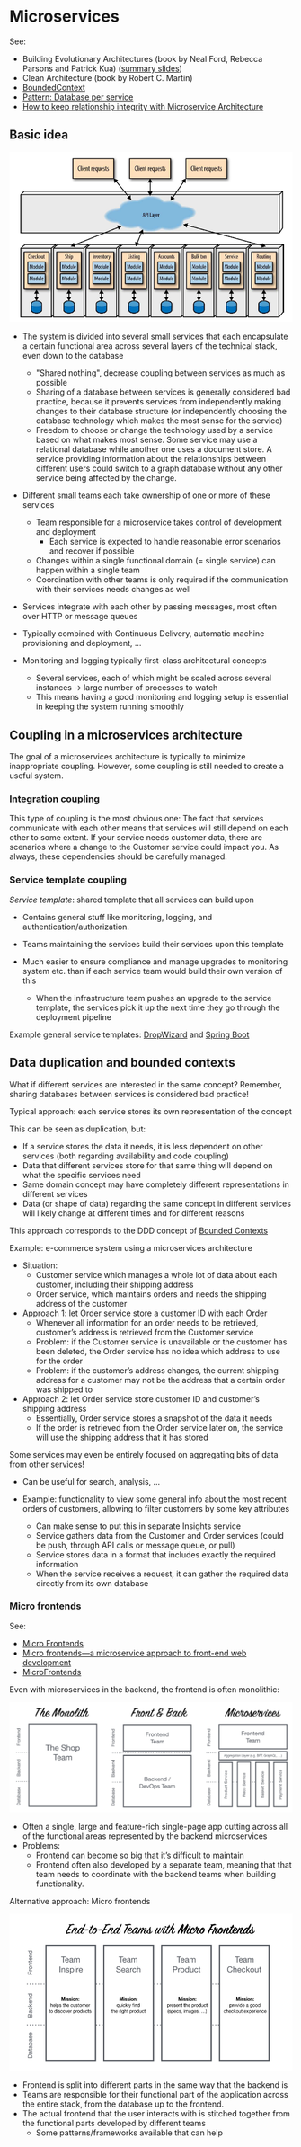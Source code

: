 # Microservices

See:

- Building Evolutionary Architectures (book by Neal Ford, Rebecca Parsons and Patrick Kua) ([summary slides](https://www.slideshare.net/thekua/building-evolutionary-architectures))
- Clean Architecture (book by Robert C. Martin)
- [BoundedContext](https://www.martinfowler.com/bliki/BoundedContext.html)
- [Pattern: Database per service](https://microservices.io/patterns/data/database-per-service.html)
- [How to keep relationship integrity with Microservice Architecture](https://softwareengineering.stackexchange.com/questions/381279/how-to-keep-relationship-integrity-with-microservice-architecture)

## Basic idea

![Microservices](_img/Microservices/microservices.png)

- The system is divided into several small services that each encapsulate a certain functional area across several layers of the technical stack, even down to the database
  - "Shared nothing", decrease coupling between services as much as possible
  - Sharing of a database between services is generally considered bad practice, because it prevents services from independently making changes to their database structure (or independently choosing the database technology which makes the most sense for the service)
  - Freedom to choose or change the technology used by a service based on what makes most sense. Some service may use a relational database while another one uses a document store. A service providing information about the relationships between different users could switch to a graph database without any other service being affected by the change.
  
- Different small teams each take ownership of one or more of these services
  - Team responsible for a microservice takes control of development and deployment
    - Each service is expected to handle reasonable error scenarios and recover if possible
  - Changes within a single functional domain (= single service) can happen within a single team
  - Coordination with other teams is only required if the communication with their services needs changes as well
- Services integrate with each other by passing messages, most often over HTTP or message queues
- Typically combined with Continuous Delivery, automatic machine provisioning and deployment, ...
- Monitoring and logging typically first-class architectural concepts
  - Several services, each of which might be scaled across several instances -> large number of processes to watch
  - This means having a good monitoring and logging setup is essential in keeping the system running smoothly

## Coupling in a microservices architecture

The goal of a microservices architecture is typically to minimize inappropriate coupling. However, some coupling is still needed to create a useful system.

### Integration coupling

This type of coupling is the most obvious one: The fact that services communicate with each other means that services will still depend on each other to some extent. If your service needs customer data, there are scenarios where a change to the Customer service could impact you. As always, these dependencies should be carefully managed.

### Service template coupling

*Service template*: shared template that all services can build upon

- Contains general stuff like monitoring, logging, and authentication/authorization.

- Teams maintaining the services build their services upon this template
- Much easier to ensure compliance and manage upgrades to monitoring system etc. than if each service team would build their own version of this
  - When the infrastructure team pushes an upgrade to the service template, the services pick it up the next time they go through the deployment pipeline

Example general service templates: [DropWizard]([https://www.dropwizard.io](https://www.dropwizard.io/)) and [Spring Boot](https://spring.io/projects/spring-boot)

## Data duplication and bounded contexts

What if different services are interested in the same concept? Remember, sharing databases between services is considered bad practice!

Typical approach: each service stores its own representation of the concept

This can be seen as duplication, but:

- If a service stores the data it needs, it is less dependent on other services (both regarding availability and code coupling)
- Data that different services store for that same thing will depend on what the specific services need
- Same domain concept may have completely different representations in different services
- Data (or shape of data) regarding the same concept in different services will likely change at different times and for different reasons

This approach corresponds to the DDD concept of [Bounded Contexts](https://www.martinfowler.com/bliki/BoundedContext.html)

Example: e-commerce system using a microservices architecture

- Situation:
  - Customer service which manages a whole lot of data about each customer, including their shipping address
  - Order service, which maintains orders and needs the shipping address of the customer
- Approach 1: let Order service store a customer ID with each Order
  - Whenever all information for an order needs to be retrieved, customer’s address is retrieved from the Customer service
  - Problem: if the Customer service is unavailable or the customer has been deleted, the Order service has no idea which address to use for the order
  - Problem: if the customer’s address changes, the current shipping address for a customer may not be the address that a certain order was shipped to
- Approach 2: let Order service store customer ID and customer’s shipping address
  - Essentially, Order service stores a snapshot of the data it needs
  - If the order is retrieved from the Order service later on, the service will use the shipping address that it has stored

Some services may even be entirely focused on aggregating bits of data from other services!

- Can be useful for search, analysis, ...

- Example: functionality to view some general info about the most recent orders of customers, allowing to filter customers by some key attributes
  - Can make sense to put this in separate Insights service
  - Service gathers data from the Customer and Order services (could be push, through API calls or message queue, or pull)
  - Service stores data in a format that includes exactly the required information
  - When the service receives a request, it can gather the required data directly from its own database

### Micro frontends

See:

- [Micro Frontends](https://micro-frontends.org/)
- [Micro frontends—a microservice approach to front-end web development](https://medium.com/@tomsoderlund/micro-frontends-a-microservice-approach-to-front-end-web-development-f325ebdadc16)
- [MicroFrontends](https://martinfowler.com/articles/micro-frontends.html)

Even with microservices in the backend, the frontend is often monolithic:

![Monolithic frontend](_img/Microservices/monolithic-frontend.png)

- Often a single, large and feature-rich single-page app cutting across all of the functional areas represented by the backend microservices
- Problems:
  - Frontend can become so big that it’s difficult to maintain
  - Frontend often also developed by a separate team, meaning that that team needs to coordinate with the backend teams when building functionality.

Alternative approach: Micro frontends

![Monolithic frontend](_img/Microservices/micro-frontend.png)

- Frontend is split into different parts in the same way that the backend is
- Teams are responsible for their functional part of the application across the entire stack, from the database up to the frontend.
- The actual frontend that the user interacts with is stitched together from the functional parts developed by different teams
  - Some patterns/frameworks available that can help